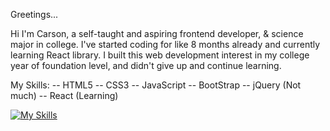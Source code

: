Greetings...

Hi I'm Carson, a self-taught and aspiring frontend developer, & science major in college. I've started coding for like 8 months already and currently learning React library. I built this web development interest in my college year of foundation level, and didn't give up and continue learning.

My Skills:
-- HTML5
-- CSS3
-- JavaScript
-- BootStrap
-- jQuery (Not much)
-- React (Learning)

[![My Skills](https://skills.thijs.gg/icons?=html,css,js,bootstrap,jquery,react)](https://skills.thijs.gg)
